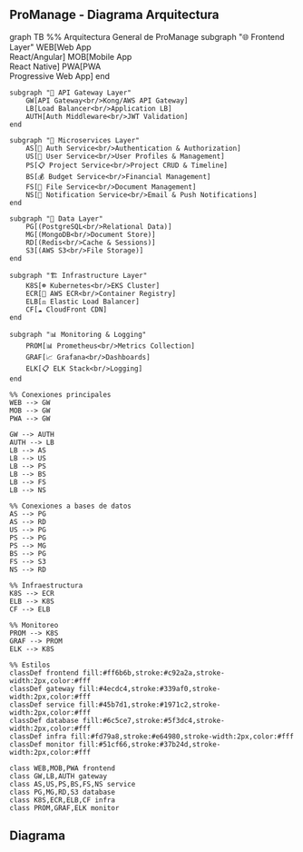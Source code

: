 ## ProManage - Diagrama Arquitectura 

graph TB
%% Arquitectura General de ProManage
subgraph "🌐 Frontend Layer"
WEB[Web App<br/>React/Angular]
MOB[Mobile App<br/>React Native]
PWA[PWA<br/>Progressive Web App]
end

    subgraph "🚪 API Gateway Layer"
        GW[API Gateway<br/>Kong/AWS API Gateway]
        LB[Load Balancer<br/>Application LB]
        AUTH[Auth Middleware<br/>JWT Validation]
    end
    
    subgraph "🔧 Microservices Layer"
        AS[🔐 Auth Service<br/>Authentication & Authorization]
        US[👥 User Service<br/>User Profiles & Management]
        PS[📋 Project Service<br/>Project CRUD & Timeline]
        BS[💰 Budget Service<br/>Financial Management]
        FS[📁 File Service<br/>Document Management]
        NS[🔔 Notification Service<br/>Email & Push Notifications]
    end
    
    subgraph "💾 Data Layer"
        PG[(PostgreSQL<br/>Relational Data)]
        MG[(MongoDB<br/>Document Store)]
        RD[(Redis<br/>Cache & Sessions)]
        S3[(AWS S3<br/>File Storage)]
    end
    
    subgraph "🏗️ Infrastructure Layer"
        K8S[☸️ Kubernetes<br/>EKS Cluster]
        ECR[🏪 AWS ECR<br/>Container Registry]
        ELB[⚖️ Elastic Load Balancer]
        CF[☁️ CloudFront CDN]
    end
    
    subgraph "📊 Monitoring & Logging"
        PROM[📊 Prometheus<br/>Metrics Collection]
        GRAF[📈 Grafana<br/>Dashboards]
        ELK[📋 ELK Stack<br/>Logging]
    end
    
    %% Conexiones principales
    WEB --> GW
    MOB --> GW
    PWA --> GW
    
    GW --> AUTH
    AUTH --> LB
    LB --> AS
    LB --> US
    LB --> PS
    LB --> BS
    LB --> FS
    LB --> NS
    
    %% Conexiones a bases de datos
    AS --> PG
    AS --> RD
    US --> PG
    PS --> PG
    PS --> MG
    BS --> PG
    FS --> S3
    NS --> RD
    
    %% Infraestructura
    K8S --> ECR
    ELB --> K8S
    CF --> ELB
    
    %% Monitoreo
    PROM --> K8S
    GRAF --> PROM
    ELK --> K8S
    
    %% Estilos
    classDef frontend fill:#ff6b6b,stroke:#c92a2a,stroke-width:2px,color:#fff
    classDef gateway fill:#4ecdc4,stroke:#339af0,stroke-width:2px,color:#fff
    classDef service fill:#45b7d1,stroke:#1971c2,stroke-width:2px,color:#fff
    classDef database fill:#6c5ce7,stroke:#5f3dc4,stroke-width:2px,color:#fff
    classDef infra fill:#fd79a8,stroke:#e64980,stroke-width:2px,color:#fff
    classDef monitor fill:#51cf66,stroke:#37b24d,stroke-width:2px,color:#fff
    
    class WEB,MOB,PWA frontend
    class GW,LB,AUTH gateway
    class AS,US,PS,BS,FS,NS service
    class PG,MG,RD,S3 database
    class K8S,ECR,ELB,CF infra
    class PROM,GRAF,ELK monitor

## Diagrama 
